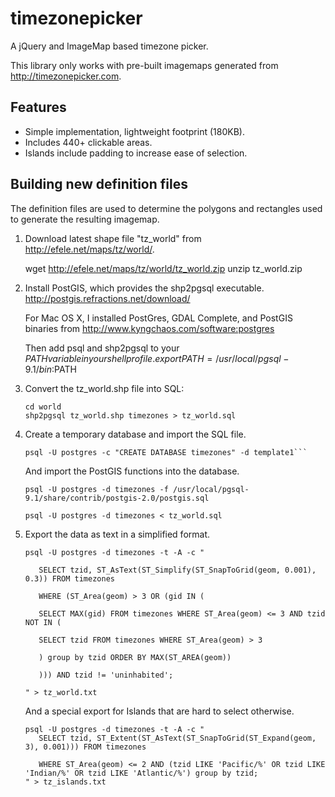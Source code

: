 timezonepicker
==============

A jQuery and ImageMap based timezone picker.

This library only works with pre-built imagemaps generated from
http://timezonepicker.com.

Features
--------

- Simple implementation, lightweight footprint (180KB).
- Includes 440+ clickable areas.
- Islands include padding to increase ease of selection.

Building new definition files
-----------------------------

The definition files are used to determine the polygons and rectangles used to
generate the resulting imagemap.

1. Download latest shape file "tz_world" from
   http://efele.net/maps/tz/world/.

   wget http://efele.net/maps/tz/world/tz_world.zip
   unzip tz_world.zip

2. Install PostGIS, which provides the shp2pgsql executable.
   http://postgis.refractions.net/download/

   For Mac OS X, I installed PostGres, GDAL Complete, and PostGIS binaries from
   http://www.kyngchaos.com/software:postgres

   Then add psql and shp2pgsql to your $PATH variable in your shell profile.
   export PATH=/usr/local/pgsql-9.1/bin:$PATH

3. Convert the tz_world.shp file into SQL:

   ```
   cd world
   shp2pgsql tz_world.shp timezones > tz_world.sql
   ```

4. Create a temporary database and import the SQL file.

   ```
   psql -U postgres -c "CREATE DATABASE timezones" -d template1```
   ```

   And import the PostGIS functions into the database.

   ```
   psql -U postgres -d timezones -f /usr/local/pgsql-9.1/share/contrib/postgis-2.0/postgis.sql

   psql -U postgres -d timezones < tz_world.sql
   ```

5. Export the data as text in a simplified format.

   ```
   psql -U postgres -d timezones -t -A -c "

      SELECT tzid, ST_AsText(ST_Simplify(ST_SnapToGrid(geom, 0.001), 0.3)) FROM timezones 

      WHERE (ST_Area(geom) > 3 OR (gid IN (

      SELECT MAX(gid) FROM timezones WHERE ST_Area(geom) <= 3 AND tzid NOT IN (

      SELECT tzid FROM timezones WHERE ST_Area(geom) > 3

      ) group by tzid ORDER BY MAX(ST_AREA(geom))

      ))) AND tzid != 'uninhabited';

   " > tz_world.txt
   ```

   And a special export for Islands that are hard to select otherwise.

   ```
   psql -U postgres -d timezones -t -A -c "
      SELECT tzid, ST_Extent(ST_AsText(ST_SnapToGrid(ST_Expand(geom, 3), 0.001))) FROM timezones

      WHERE ST_Area(geom) <= 2 AND (tzid LIKE 'Pacific/%' OR tzid LIKE 'Indian/%' OR tzid LIKE 'Atlantic/%') group by tzid;
   " > tz_islands.txt
   ```
